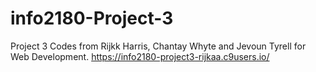 # info2180-Project-3
Project 3 Codes from Rijkk Harris, Chantay Whyte and Jevoun Tyrell for Web Development.
https://info2180-project3-rijkaa.c9users.io/
